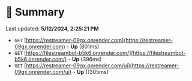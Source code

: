 # 📖 Summary
Last updated: **5/12/2024, 2:25:21 PM**

- `GET` [https://restreamer-09gx.onrender.com](https://restreamer-09gx.onrender.com) - **Up** (801ms)
- `GET` [https://filestreambot-b5k6.onrender.com/](https://filestreambot-b5k6.onrender.com/) - **Up** (396ms)
- `GET` [https://restreamer-09gx.onrender.com/ui](https://restreamer-09gx.onrender.com/ui) - **Up** (1305ms)
